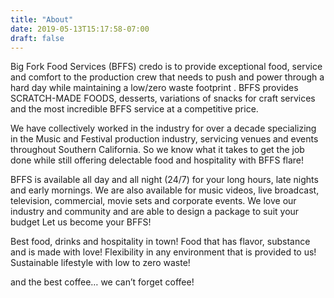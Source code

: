 ```yaml
---
title: "About"
date: 2019-05-13T15:17:58-07:00
draft: false
---
```

Big Fork Food Services (BFFS) credo is to provide exceptional food, service and comfort to the production crew that needs to push and power through a hard day while maintaining a low/zero waste footprint . BFFS provides SCRATCH-MADE FOODS, desserts, variations of snacks for craft services and the most incredible BFFS service at a competitive price.  

We have collectively worked in the industry for over a decade specializing in the Music and Festival production industry, servicing venues and events throughout Southern California.
So we know what it takes to get the job done while still offering delectable food and hospitality with BFFS flare!

BFFS is available all day and all night (24/7) for your long hours, late nights and early mornings.
We are also available for music videos, live broadcast, television, commercial, movie sets and corporate events. We love our industry and community and are able to design a package to suit your budget
Let us become your BFFS!

Best food, drinks and hospitality in town!
Food that has flavor, substance and is made with love!
Flexibility in any environment that is provided to us!
Sustainable lifestyle with low to zero waste!

and the best coffee… we can’t forget coffee!

